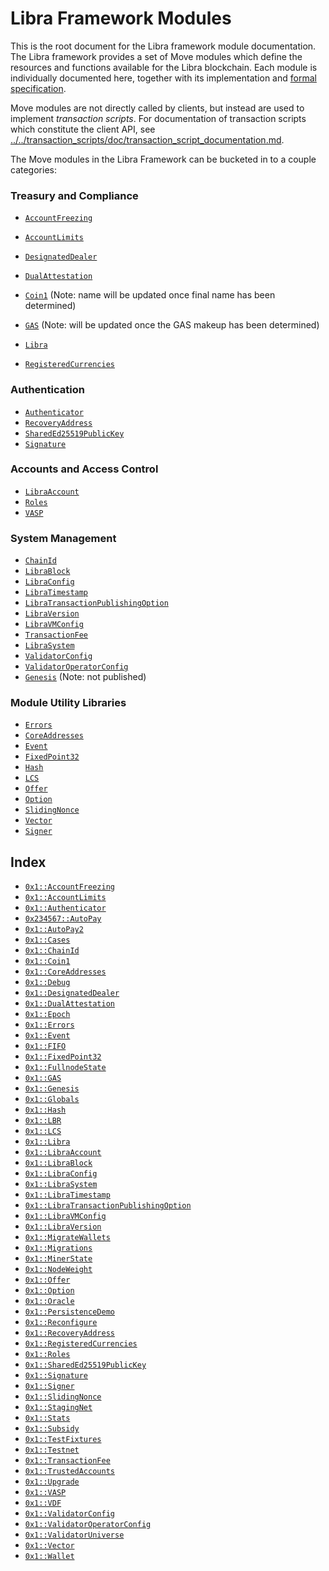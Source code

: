 
<a name="@Libra_Framework_Modules_0"></a>

# Libra Framework Modules


This is the root document for the Libra framework module documentation. The Libra framework provides a set of Move
modules which define the resources and functions available for the Libra blockchain. Each module is individually
documented here, together with its implementation and
[formal specification](../../transaction_scripts/doc/spec_documentation.md).

Move modules are not directly called by clients, but instead are used to implement *transaction scripts*.
For documentation of transaction scripts which constitute the client API, see
[../../transaction_scripts/doc/transaction_script_documentation.md](../../transaction_scripts/doc/transaction_script_documentation.md).

The Move modules in the Libra Framework can be bucketed in to a couple categories:


<a name="@Treasury_and_Compliance_1"></a>

### Treasury and Compliance

* <code><a href="AccountFreezing.md#0x1_AccountFreezing">AccountFreezing</a></code>
* <code><a href="AccountLimits.md#0x1_AccountLimits">AccountLimits</a></code>
* <code><a href="DesignatedDealer.md#0x1_DesignatedDealer">DesignatedDealer</a></code>
* <code><a href="DualAttestation.md#0x1_DualAttestation">DualAttestation</a></code>

* <code><a href="Coin1.md#0x1_Coin1">Coin1</a></code> (Note: name will be updated once final name has been determined)
* <code><a href="GAS.md#0x1_GAS">GAS</a></code> (Note: will be updated once the GAS makeup has been determined)
* <code><a href="Libra.md#0x1_Libra">Libra</a></code>
* <code><a href="RegisteredCurrencies.md#0x1_RegisteredCurrencies">RegisteredCurrencies</a></code>


<a name="@Authentication_2"></a>

### Authentication

* <code><a href="Authenticator.md#0x1_Authenticator">Authenticator</a></code>
* <code><a href="RecoveryAddress.md#0x1_RecoveryAddress">RecoveryAddress</a></code>
* <code><a href="SharedEd25519PublicKey.md#0x1_SharedEd25519PublicKey">SharedEd25519PublicKey</a></code>
* <code><a href="Signature.md#0x1_Signature">Signature</a></code>


<a name="@Accounts_and_Access_Control_3"></a>

### Accounts and Access Control

* <code><a href="LibraAccount.md#0x1_LibraAccount">LibraAccount</a></code>
* <code><a href="Roles.md#0x1_Roles">Roles</a></code>
* <code><a href="VASP.md#0x1_VASP">VASP</a></code>


<a name="@System_Management_4"></a>

### System Management

* <code><a href="ChainId.md#0x1_ChainId">ChainId</a></code>
* <code><a href="LibraBlock.md#0x1_LibraBlock">LibraBlock</a></code>
* <code><a href="LibraConfig.md#0x1_LibraConfig">LibraConfig</a></code>
* <code><a href="LibraTimestamp.md#0x1_LibraTimestamp">LibraTimestamp</a></code>
* <code><a href="LibraTransactionPublishingOption.md#0x1_LibraTransactionPublishingOption">LibraTransactionPublishingOption</a></code>
* <code><a href="LibraVersion.md#0x1_LibraVersion">LibraVersion</a></code>
* <code><a href="LibraVMConfig.md#0x1_LibraVMConfig">LibraVMConfig</a></code>
* <code><a href="TransactionFee.md#0x1_TransactionFee">TransactionFee</a></code>
* <code><a href="LibraSystem.md#0x1_LibraSystem">LibraSystem</a></code>
* <code><a href="ValidatorConfig.md#0x1_ValidatorConfig">ValidatorConfig</a></code>
* <code><a href="ValidatorOperatorConfig.md#0x1_ValidatorOperatorConfig">ValidatorOperatorConfig</a></code>
* <code><a href="Genesis.md#0x1_Genesis">Genesis</a></code> (Note: not published)


<a name="@Module_Utility_Libraries_5"></a>

### Module Utility Libraries

* <code><a href="Errors.md#0x1_Errors">Errors</a></code>
* <code><a href="CoreAddresses.md#0x1_CoreAddresses">CoreAddresses</a></code>
* <code><a href="Event.md#0x1_Event">Event</a></code>
* <code><a href="FixedPoint32.md#0x1_FixedPoint32">FixedPoint32</a></code>
* <code><a href="Hash.md#0x1_Hash">Hash</a></code>
* <code><a href="LCS.md#0x1_LCS">LCS</a></code>
* <code><a href="Offer.md#0x1_Offer">Offer</a></code>
* <code><a href="Option.md#0x1_Option">Option</a></code>
* <code><a href="SlidingNonce.md#0x1_SlidingNonce">SlidingNonce</a></code>
* <code><a href="Vector.md#0x1_Vector">Vector</a></code>
* <code><a href="Signer.md#0x1_Signer">Signer</a></code>


<a name="@Index_6"></a>

## Index


-  [`0x1::AccountFreezing`](AccountFreezing.md#0x1_AccountFreezing)
-  [`0x1::AccountLimits`](AccountLimits.md#0x1_AccountLimits)
-  [`0x1::Authenticator`](Authenticator.md#0x1_Authenticator)
-  [`0x234567::AutoPay`](AutoPay.md#0x234567_AutoPay)
-  [`0x1::AutoPay2`](AutoPay.md#0x1_AutoPay2)
-  [`0x1::Cases`](Cases.md#0x1_Cases)
-  [`0x1::ChainId`](ChainId.md#0x1_ChainId)
-  [`0x1::Coin1`](Coin1.md#0x1_Coin1)
-  [`0x1::CoreAddresses`](CoreAddresses.md#0x1_CoreAddresses)
-  [`0x1::Debug`](Debug.md#0x1_Debug)
-  [`0x1::DesignatedDealer`](DesignatedDealer.md#0x1_DesignatedDealer)
-  [`0x1::DualAttestation`](DualAttestation.md#0x1_DualAttestation)
-  [`0x1::Epoch`](Epoch.md#0x1_Epoch)
-  [`0x1::Errors`](Errors.md#0x1_Errors)
-  [`0x1::Event`](Event.md#0x1_Event)
-  [`0x1::FIFO`](FIFO.md#0x1_FIFO)
-  [`0x1::FixedPoint32`](FixedPoint32.md#0x1_FixedPoint32)
-  [`0x1::FullnodeState`](FullnodeState.md#0x1_FullnodeState)
-  [`0x1::GAS`](GAS.md#0x1_GAS)
-  [`0x1::Genesis`](Genesis.md#0x1_Genesis)
-  [`0x1::Globals`](Globals.md#0x1_Globals)
-  [`0x1::Hash`](Hash.md#0x1_Hash)
-  [`0x1::LBR`](LBR.md#0x1_LBR)
-  [`0x1::LCS`](LCS.md#0x1_LCS)
-  [`0x1::Libra`](Libra.md#0x1_Libra)
-  [`0x1::LibraAccount`](LibraAccount.md#0x1_LibraAccount)
-  [`0x1::LibraBlock`](LibraBlock.md#0x1_LibraBlock)
-  [`0x1::LibraConfig`](LibraConfig.md#0x1_LibraConfig)
-  [`0x1::LibraSystem`](LibraSystem.md#0x1_LibraSystem)
-  [`0x1::LibraTimestamp`](LibraTimestamp.md#0x1_LibraTimestamp)
-  [`0x1::LibraTransactionPublishingOption`](LibraTransactionPublishingOption.md#0x1_LibraTransactionPublishingOption)
-  [`0x1::LibraVMConfig`](LibraVMConfig.md#0x1_LibraVMConfig)
-  [`0x1::LibraVersion`](LibraVersion.md#0x1_LibraVersion)
-  [`0x1::MigrateWallets`](Migrations.md#0x1_MigrateWallets)
-  [`0x1::Migrations`](Migrations.md#0x1_Migrations)
-  [`0x1::MinerState`](MinerState.md#0x1_MinerState)
-  [`0x1::NodeWeight`](NodeWeight.md#0x1_NodeWeight)
-  [`0x1::Offer`](Offer.md#0x1_Offer)
-  [`0x1::Option`](Option.md#0x1_Option)
-  [`0x1::Oracle`](Oracle.md#0x1_Oracle)
-  [`0x1::PersistenceDemo`](Demos.md#0x1_PersistenceDemo)
-  [`0x1::Reconfigure`](Reconfigure.md#0x1_Reconfigure)
-  [`0x1::RecoveryAddress`](RecoveryAddress.md#0x1_RecoveryAddress)
-  [`0x1::RegisteredCurrencies`](RegisteredCurrencies.md#0x1_RegisteredCurrencies)
-  [`0x1::Roles`](Roles.md#0x1_Roles)
-  [`0x1::SharedEd25519PublicKey`](SharedEd25519PublicKey.md#0x1_SharedEd25519PublicKey)
-  [`0x1::Signature`](Signature.md#0x1_Signature)
-  [`0x1::Signer`](Signer.md#0x1_Signer)
-  [`0x1::SlidingNonce`](SlidingNonce.md#0x1_SlidingNonce)
-  [`0x1::StagingNet`](Testnet.md#0x1_StagingNet)
-  [`0x1::Stats`](Stats.md#0x1_Stats)
-  [`0x1::Subsidy`](Subsidy.md#0x1_Subsidy)
-  [`0x1::TestFixtures`](TestFixtures.md#0x1_TestFixtures)
-  [`0x1::Testnet`](Testnet.md#0x1_Testnet)
-  [`0x1::TransactionFee`](TransactionFee.md#0x1_TransactionFee)
-  [`0x1::TrustedAccounts`](TrustedAccounts.md#0x1_TrustedAccounts)
-  [`0x1::Upgrade`](Upgrade.md#0x1_Upgrade)
-  [`0x1::VASP`](VASP.md#0x1_VASP)
-  [`0x1::VDF`](VDF.md#0x1_VDF)
-  [`0x1::ValidatorConfig`](ValidatorConfig.md#0x1_ValidatorConfig)
-  [`0x1::ValidatorOperatorConfig`](ValidatorOperatorConfig.md#0x1_ValidatorOperatorConfig)
-  [`0x1::ValidatorUniverse`](ValidatorUniverse.md#0x1_ValidatorUniverse)
-  [`0x1::Vector`](Vector.md#0x1_Vector)
-  [`0x1::Wallet`](Wallet.md#0x1_Wallet)


[//]: # ("File containing references which can be used from documentation")
[ACCESS_CONTROL]: https://github.com/libra/lip/blob/master/lips/lip-2.md
[ROLE]: https://github.com/libra/lip/blob/master/lips/lip-2.md#roles
[PERMISSION]: https://github.com/libra/lip/blob/master/lips/lip-2.md#permissions
